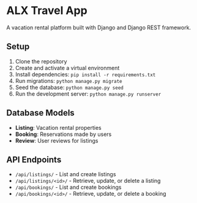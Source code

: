 # ALX Travel App

A vacation rental platform built with Django and Django REST framework.

## Setup

1. Clone the repository
2. Create and activate a virtual environment
3. Install dependencies: `pip install -r requirements.txt`
4. Run migrations: `python manage.py migrate`
5. Seed the database: `python manage.py seed`
6. Run the development server: `python manage.py runserver`

## Database Models

- **Listing**: Vacation rental properties
- **Booking**: Reservations made by users
- **Review**: User reviews for listings

## API Endpoints

- `/api/listings/` - List and create listings
- `/api/listings/<id>/` - Retrieve, update, or delete a listing
- `/api/bookings/` - List and create bookings
- `/api/bookings/<id>/` - Retrieve, update, or delete a booking
